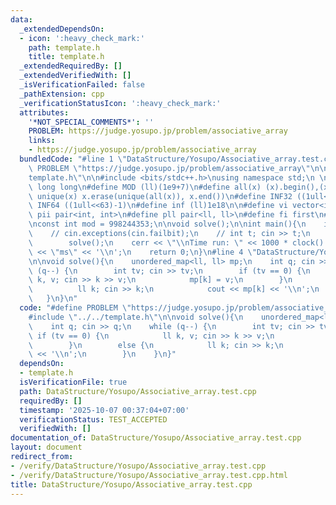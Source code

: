 ```yaml
---
data:
  _extendedDependsOn:
  - icon: ':heavy_check_mark:'
    path: template.h
    title: template.h
  _extendedRequiredBy: []
  _extendedVerifiedWith: []
  _isVerificationFailed: false
  _pathExtension: cpp
  _verificationStatusIcon: ':heavy_check_mark:'
  attributes:
    '*NOT_SPECIAL_COMMENTS*': ''
    PROBLEM: https://judge.yosupo.jp/problem/associative_array
    links:
    - https://judge.yosupo.jp/problem/associative_array
  bundledCode: "#line 1 \"DataStructure/Yosupo/Associative_array.test.cpp\"\n#define\
    \ PROBLEM \"https://judge.yosupo.jp/problem/associative_array\"\n\n#line 2 \"\
    template.h\"\n\n#include <bits/stdc++.h>\nusing namespace std;\n \n#define ll\
    \ long long\n#define MOD (ll)(1e9+7)\n#define all(x) (x).begin(),(x).end()\n#define\
    \ unique(x) x.erase(unique(all(x)), x.end())\n#define INF32 ((1ull<<31)-1)\n#define\
    \ INF64 ((1ull<<63)-1)\n#define inf (ll)1e18\n\n#define vi vector<int>\n#define\
    \ pii pair<int, int>\n#define pll pair<ll, ll>\n#define fi first\n#define se second\n\
    \nconst int mod = 998244353;\n\nvoid solve();\n\nint main(){\n    ios_base::sync_with_stdio(false);cin.tie(NULL);\n\
    \    // cin.exceptions(cin.failbit);\n    // int t; cin >> t;\n    // while(t--)\n\
    \        solve();\n    cerr << \"\\nTime run: \" << 1000 * clock() / CLOCKS_PER_SEC\
    \ << \"ms\" << '\\n';\n    return 0;\n}\n#line 4 \"DataStructure/Yosupo/Associative_array.test.cpp\"\
    \n\nvoid solve(){\n    unordered_map<ll, ll> mp;\n    int q; cin >> q;\n    while\
    \ (q--) {\n        int tv; cin >> tv;\n        if (tv == 0) {\n            ll\
    \ k, v; cin >> k >> v;\n            mp[k] = v;\n        }\n        else {\n  \
    \          ll k; cin >> k;\n            cout << mp[k] << '\\n';\n        }\n \
    \   }\n}\n"
  code: "#define PROBLEM \"https://judge.yosupo.jp/problem/associative_array\"\n\n\
    #include \"../../template.h\"\n\nvoid solve(){\n    unordered_map<ll, ll> mp;\n\
    \    int q; cin >> q;\n    while (q--) {\n        int tv; cin >> tv;\n       \
    \ if (tv == 0) {\n            ll k, v; cin >> k >> v;\n            mp[k] = v;\n\
    \        }\n        else {\n            ll k; cin >> k;\n            cout << mp[k]\
    \ << '\\n';\n        }\n    }\n}"
  dependsOn:
  - template.h
  isVerificationFile: true
  path: DataStructure/Yosupo/Associative_array.test.cpp
  requiredBy: []
  timestamp: '2025-10-07 00:37:04+07:00'
  verificationStatus: TEST_ACCEPTED
  verifiedWith: []
documentation_of: DataStructure/Yosupo/Associative_array.test.cpp
layout: document
redirect_from:
- /verify/DataStructure/Yosupo/Associative_array.test.cpp
- /verify/DataStructure/Yosupo/Associative_array.test.cpp.html
title: DataStructure/Yosupo/Associative_array.test.cpp
---
```

